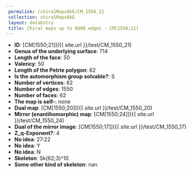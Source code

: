 ```yaml
--- 
 permalink: /chiralMaps6kE/CM_1550_21 
 collection: chiralMaps6kE
 layout: dataEntry
 title: Chiral maps up to 6000 edges - CM[1550;21]
---
```


- **ID**: [CM[1550;21]]({{ site.url }}/test/CM_1550_21)
- **Genus of the underlying surface**: 714
- **Length of the face**: 50
- **Valency**: 50
- **Length of the Petrie polygon**: 62
- **Is the automorphism group solvable?**: S
- **Number of vertices**: 62
- **Number of edges**: 1550
- **Number of faces**: 62
- **The map is self-**: none
- **Dual map**: [CM[1550;20]]({{ site.url }}/test/CM_1550_20)
- **Mirror (enantihomorphic) map**: [CM[1550;24]]({{ site.url }}/test/CM_1550_24)
- **Dual of the mirror image**: [CM[1550;17]]({{ site.url }}/test/CM_1550_17)
- **Z_q-Exponent?**: 4
- **No idea**:  27:22
- **No idea**: Y
- **No idea**: N
- **Skeleton**: Sk(62;3)^10
- **Some other kind of skeleton**: nan
